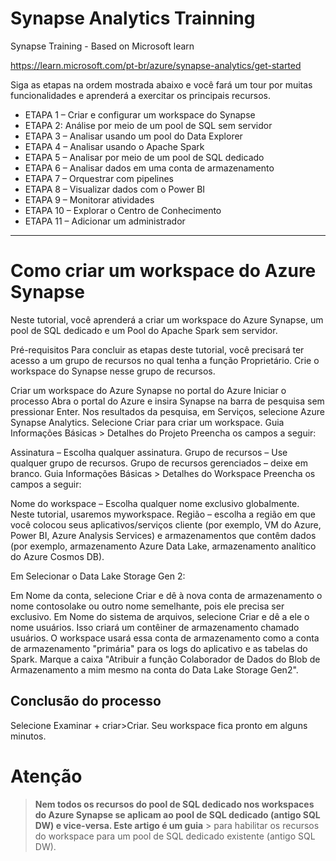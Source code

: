 # Synapse Analytics Trainning
Synapse Training - Based on Microsoft learn

https://learn.microsoft.com/pt-br/azure/synapse-analytics/get-started


Siga as etapas na ordem mostrada abaixo e você fará um tour por muitas funcionalidades e aprenderá a exercitar os principais recursos.

- ETAPA 1 – Criar e configurar um workspace do Synapse
- ETAPA 2: Análise por meio de um pool de SQL sem servidor
- ETAPA 3 – Analisar usando um pool do Data Explorer
- ETAPA 4 – Analisar usando o Apache Spark
- ETAPA 5 – Analisar por meio de um pool de SQL dedicado
- ETAPA 6 – Analisar dados em uma conta de armazenamento
- ETAPA 7 – Orquestrar com pipelines
- ETAPA 8 – Visualizar dados com o Power BI
- ETAPA 9 – Monitorar atividades
- ETAPA 10 – Explorar o Centro de Conhecimento
- ETAPA 11 – Adicionar um administrador

---

# Como criar um workspace do Azure Synapse

Neste tutorial, você aprenderá a criar um workspace do Azure Synapse, um pool de SQL dedicado e um Pool do Apache Spark sem servidor.

Pré-requisitos
Para concluir as etapas deste tutorial, você precisará ter acesso a um grupo de recursos no qual tenha a função Proprietário. Crie o workspace do Synapse nesse grupo de recursos.

Criar um workspace do Azure Synapse no portal do Azure
Iniciar o processo
Abra o portal do Azure e insira Synapse na barra de pesquisa sem pressionar Enter.
Nos resultados da pesquisa, em Serviços, selecione Azure Synapse Analytics.
Selecione Criar para criar um workspace.
Guia Informações Básicas > Detalhes do Projeto
Preencha os campos a seguir:

Assinatura – Escolha qualquer assinatura.
Grupo de recursos – Use qualquer grupo de recursos.
Grupo de recursos gerenciados – deixe em branco.
Guia Informações Básicas > Detalhes do Workspace
Preencha os campos a seguir:

Nome do workspace – Escolha qualquer nome exclusivo globalmente. Neste tutorial, usaremos myworkspace.
Região – escolha a região em que você colocou seus aplicativos/serviços cliente (por exemplo, VM do Azure, Power BI, Azure Analysis Services) e armazenamentos que contêm dados (por exemplo, armazenamento Azure Data Lake, armazenamento analítico do Azure Cosmos DB).

Em Selecionar o Data Lake Storage Gen 2:

Em Nome da conta, selecione Criar e dê à nova conta de armazenamento o nome contosolake ou outro nome semelhante, pois ele precisa ser exclusivo.
Em Nome do sistema de arquivos, selecione Criar e dê a ele o nome usuários. Isso criará um contêiner de armazenamento chamado usuários. O workspace usará essa conta de armazenamento como a conta de armazenamento "primária" para os logs do aplicativo e as tabelas do Spark.
Marque a caixa "Atribuir a função Colaborador de Dados do Blob de Armazenamento a mim mesmo na conta do Data Lake Storage Gen2".

## Conclusão do processo
Selecione Examinar + criar>Criar. Seu workspace fica pronto em alguns minutos.

# Atenção

> **Nem todos os recursos do pool de SQL dedicado nos workspaces do Azure Synapse se aplicam ao pool de SQL dedicado (antigo SQL DW) e vice-versa. Este artigo é um guia** > para habilitar os recursos do workspace para um pool de SQL dedicado existente (antigo SQL DW).
